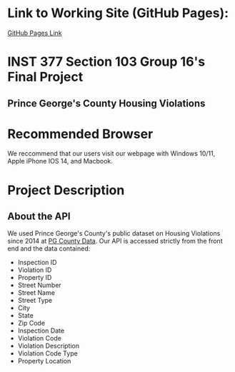 # Link to Working Site (GitHub Pages):
[GitHub Pages Link](https://htran517.github.io/Section103-Group16-Final-Project)

# INST 377 Section 103 Group 16's Final Project
## Prince George's County Housing Violations

# Recommended Browser
We reccommend that our users visit our webpage with Windows 10/11, Apple iPhone IOS 14, and Macbook.

# Project Description
## About the API
We used Prince George's County's public dataset on Housing Violations since 2014 at [PG County Data](https://data.princegeorgescountymd.gov/Urban-Planning/Housing-Inspection-Violations/9hyf-46qb). Our API is accessed strictly from the front end and the data contained:
- Inspection ID	
- Violation ID	
- Property ID	
- Street Number	
- Street Name	
- Street Type	
- City	
- State	
- Zip Code	
- Inspection Date	
- Violation Code	
- Violation Description	
- Violation Code Type	
- Property Location
